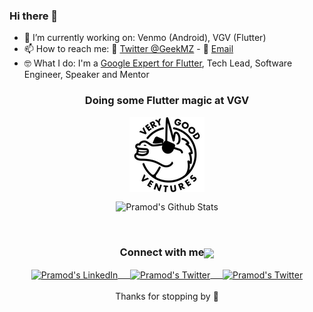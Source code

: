 ### Hi there 👋


- 🔭 I’m currently working on: Venmo (Android), VGV (Flutter)
- 📫 How to reach me: 📱 [Twitter @GeekMZ](https://twitter.com/geekmz) - 📧 [Email](mailto:mkiisoft@gmail.com)
- 🤓 What I do: I'm a [Google Expert for Flutter](https://developers.google.com/community/experts/directory/profile/profile-mariano_pablo_zorrilla_domian), Tech Lead, Software Engineer, Speaker and Mentor

<p align="center">
  <h3 align="center">Doing some Flutter magic at VGV</h3>
  <p align="center">
  <a href="https://verygood.ventures/"><img align="center" src="https://raw.githubusercontent.com/VGVentures/very_good_analysis/main/assets/vgv_logo.png"></img></a>
  </p>
</p>

<p align="center">
<img align="center" src="https://github-readme-stats.vercel.app/api?username=mkiisoft&&show_icons=true&theme=radical" alt="Pramod's Github Stats">
</p>
<br>
<div align="center">
  <h3 align="center">Connect with me<img align="center" src="https://github.com/rajput2107/rajput2107/blob/master/Assets/Handshake.gif" height="33px" /></h3> 
</div>
<p align="center">
 <a href="https://www.linkedin.com/in/marianozorrilla/" target="blank">
  <img align="center" alt="Pramod's LinkedIn" width="30px" src="https://www.vectorlogo.zone/logos/linkedin/linkedin-icon.svg" /> &nbsp; &nbsp;
 </a>
 <a href="https://twitter.com/geekmz" target="blank">
  <img align="center" alt="Pramod's Twitter" width="30px" src="https://www.vectorlogo.zone/logos/twitter/twitter-official.svg" /> &nbsp; &nbsp;
 </a>
 <a href="https://medium.com/@mkiisoft" target="blank">
  <img align="center" alt="Pramod's Twitter" width="30px" src="https://www.vectorlogo.zone/logos/medium/medium-tile.svg" />
 </a> 
  <br/>
  <br/>
  Thanks for stopping by 🦄<br/>
</p>
